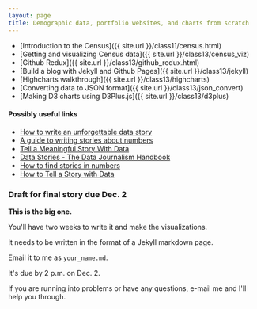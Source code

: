 ```yaml
---
layout: page
title: Demographic data, portfolio websites, and charts from scratch
---
```


* [Introduction to the Census]({{ site.url }}/class11/census.html)
* [Getting and visualizing Census data]({{ site.url }}/class13/census_viz)
* [Github Redux]({{ site.url }}/class13/github_redux.html)
* [Build a blog with Jekyll and Github Pages]({{ site.url }}/class13/jekyll)
* [Highcharts walkthrough]({{ site.url }}/class13/highcharts)
* [Converting data to JSON format]({{ site.url }}/class13/json_convert)
* [Making D3 charts using D3Plus.js]({{ site.url }}/class13/d3plus)


#### Possibly useful links

* [How to write an unforgettable data story](http://ire.org/blog/ire-conference-blog/2015/06/18/how-write-unforgettable-data-story/)
* [A guide to writing stories about numbers](https://www.unece.org/fileadmin/DAM/stats/documents/writing/MDM_Part1_English.pdf)
* [Tell a Meaningful Story With Data](https://www.thinkwithgoogle.com/articles/tell-meaningful-stories-with-data.html)
* [Data Stories - The Data Journalism Handbook](http://datajournalismhandbook.org/1.0/en/understanding_data_5.html)
* [How to find stories in numbers](http://www.scidev.net/global/journalism/practical-guide/data-journalism-how-to-find-stories-in-numbers.html)
* [How to Tell a Story with Data](https://hbr.org/2013/04/how-to-tell-a-story-with-data/)

### Draft for final story due Dec. 2

**This is the big one.**

You'll have two weeks to write it and make the visualizations.

It needs to be written in the format of a Jekyll markdown page.

Email it to me as `your_name.md`.

It's due by 2 p.m. on Dec. 2.

If you are running into problems or have any questions, e-mail me and I'll help you through.